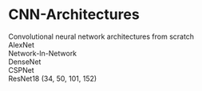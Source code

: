 # CNN-Architectures
Convolutional neural network architectures from scratch</br>
AlexNet</br>
Network-In-Network</br>
DenseNet</br>
CSPNet</br>
ResNet18 (34, 50, 101, 152)
